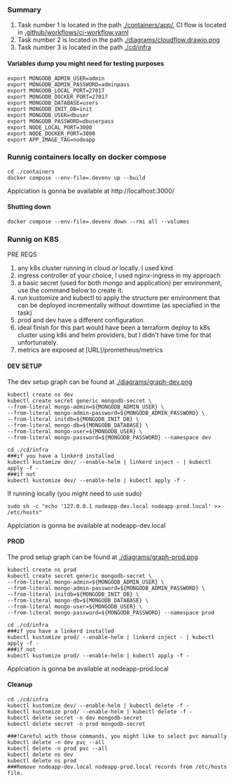 <h3>Summary</h3>

1. Task number 1 is located in the path [./containers/app/](https://github.com/romankd/revapp/tree/main/containers/app), CI flow is located in [.github/workflows/ci-workflow.yaml](https://github.com/romankd/revapp/blob/main/.github/workflows/ci-workflow.yaml)
2. Task number 2 is located in the path [./diagrams/cloudflow.drawio.png](https://github.com/romankd/revapp/blob/main/diagrams/cloudflow.drawio.png)
3. Task number 3 is located in the path [./cd/infra](https://github.com/romankd/revapp/tree/main/cd/infra)


<h4>Variables dump you might need for testing purposes</h4>

```
export MONGODB_ADMIN_USER=admin
export MONGODB_ADMIN_PASSWORD=adminpass
export MONGODB_LOCAL_PORT=27017
export MONGODB_DOCKER_PORT=27017
export MONGODB_DATABASE=users
export MONGODB_INIT_DB=init
export MONGODB_USER=dbuser
export MONGODB_PASSWORD=dbuserpass
export NODE_LOCAL_PORT=3000
export NODE_DOCKER_PORT=3000
export APP_IMAGE_TAG=nodeapp
```

<h3>Runnig containers locally on docker compose</h3>

```
cd ./containers
docker compose --env-file=.devenv up --build
```

Applciation is gonna be available at http://localhost:3000/

<h4>Shutting down</h4>

```
docker compose --env-file=.devenv down --rmi all --volumes
```

<h3>Runnig on K8S</h3>
PRE REQS 

1. any k8s cluster running in cloud or locally. I used kind
2. ingress controller of your choice, I used nginx-ingress in my approach
3. a basic secret (used for both mongo and application) per environment, use the command below to create it.
4. run kustomize and kubectl to apply the structure per environment that can be deployed incrementally without downtime (as speciafied in the task)
5. prod and dev have a different configuration.
6. ideal finish for this part would have been a terraform deploy to k8s cluster using k8s and helm providers, but I didn't have time for that unfortunately.
7. metrics are exposed at [URL]/prometheus/metrics

<h4>DEV SETUP</h4>

The dev setup graph can be found at [./diagrams/graph-dev.png](https://github.com/romankd/revapp/blob/main/diagrams/graph-dev.png)

```
kubectl create ns dev
kubectl create secret generic mongodb-secret \
--from-literal mongo-admin=${MONGODB_ADMIN_USER} \
--from-literal mongo-admin-password=${MONGODB_ADMIN_PASSWORD} \
--from-literal initdb=${MONGODB_INIT_DB} \
--from-literal mongo-db=${MONGODB_DATABASE} \
--from-literal mongo-user=${MONGODB_USER} \
--from-literal mongo-password=${MONGODB_PASSWORD} --namespace dev

cd ./cd/infra
###if you have a linkerd installed 
kubectl kustomize dev/ --enable-helm | linkerd inject - | kubectl apply -f -
###if not
kubectl kustomize dev/ --enable-helm | kubectl apply -f -
```

If running locally (you might need to use sudo)

```
sudo sh -c "echo '127.0.0.1 nodeapp-dev.local nodeapp-prod.local' >> /etc/hosts"
```

Applciation is gonna be available at nodeapp-dev.local


<h4>PROD</h4>

The prod setup graph can be found at [./diagrams/graph-prod.png](https://github.com/romankd/revapp/blob/main/diagrams/graph-prod.png)

```
kubectl create ns prod
kubectl create secret generic mongodb-secret \
--from-literal mongo-admin=${MONGODB_ADMIN_USER} \
--from-literal mongo-admin-password=${MONGODB_ADMIN_PASSWORD} \
--from-literal initdb=${MONGODB_INIT_DB} \
--from-literal mongo-db=${MONGODB_DATABASE} \
--from-literal mongo-user=${MONGODB_USER} \
--from-literal mongo-password=${MONGODB_PASSWORD} --namespace prod

cd ./cd/infra
###if you have a linkerd installed 
kubectl kustomize prod/ --enable-helm | linkerd inject - | kubectl apply -f -
###if not
kubectl kustomize prod/ --enable-helm | kubectl apply -f -
```

Applciation is gonna be available at nodeapp-prod.local

<h4>Cleanup</h4>

```
cd ./cd/infra
kubectl kustomize dev/ --enable-helm | kubectl delete -f -
kubectl kustomize prod/ --enable-helm | kubectl delete -f -
kubectl delete secret -n dev mongodb-secret
kubectl delete secret -n prod mongodb-secret

###!Careful with those commands, you might like to select pvc manually
kubectl delete -n dev pvc --all
kubectl delete -n prod pvc --all
kubectl delete ns dev
kubectl delete ns prod
###Remove nodeapp-dev.local nodeapp-prod.local records from /etc/hosts file.
```
